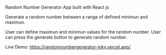 Random Number Generator App built with React js

Generate a random number between a range of defined minimun and maximun.

User can define maximun and minimun values for the random number.
User can press the generate button to generate random number.

Live Demo: https://randomnumbergenerator-inky.vercel.app/
